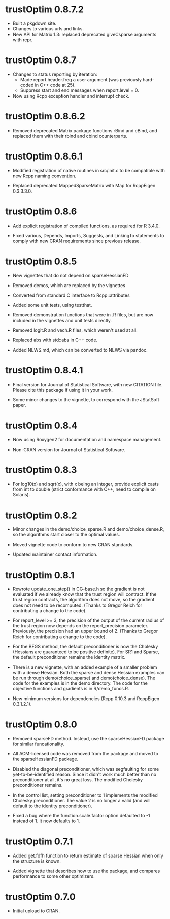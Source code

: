 
# trustOptim 0.8.7.2

- Built a pkgdown site.
- Changes to various urls and links.
- New API for Matrix 1.3: replaced deprecated giveCsparse arguments with repr.

# trustOptim 0.8.7

- Changes to status reporting by iteration:
    - Made report.header.freq a user argument (was previously hard-coded in C++ code at 25).
	- Suppress start and end messages when report.level = 0.
- Now using Rcpp exception handler and interrupt check.

# trustOptim 0.8.6.2

-   Removed deprecated Matrix package functions rBind and cBind, and
    replaced them with their rbind and cbind counterparts.

# trustOptim 0.8.6.1

- Modified registration of native routines in src/init.c to be
   compatible with new Rcpp naming convention.

- Replaced deprecated MappedSparseMatrix with Map<SparseMatrix>  for RcppEigen 0.3.3.3.0.

# trustOptim 0.8.6

- Add explicit registration of compiled functions, as required for R 3.4.0.

- Fixed various, Depends, Imports, Suggests, and LinkingTo statements to comply with new CRAN requirements since previous release.

# trustOptim 0.8.5

-  New vignettes that do not depend on sparseHessianFD

-  Removed demos, which are replaced by the vignettes

-  Converted from standard C interface to Rcpp::attributes

-  Added some unit tests, using testthat.

-  Removed demonstration functions that were in .R files, but are now included in the vignettes and unit tests directly.

-  Removed logit.R and vech.R files, which weren't used at all.

-  Replaced abs with std::abs in C++ code.

-  Added NEWS.md, which can be converted to NEWS via pandoc.

# trustOptim 0.8.4.1

-  Final version for Journal of Statistical Software, with new CITATION file.  Please cite this package if using it in your work.

-  Some minor changes to the vignette, to correspond with the JStatSoft paper.

# trustOptim 0.8.4

-  Now using Roxygen2 for documentation and namespace management.

-  Non-CRAN version for Journal of Statistical Software.


# trustOptim 0.8.3

-  For log10(x) and sqrt(x), with x being an integer, provide explicit casts from int to double (strict conformance with C++, need to compile on Solaris).

# trustOptim 0.8.2

-  Minor changes in the demo/choice_sparse.R and demo/choice_dense.R, so the algorithms start closer to the optimal values.

-  Moved vignette code to conform to new CRAN standards.

-  Updated maintainer contact information.


# trustOptim 0.8.1

-  Rewrote update_one_step() in CG-base.h so the gradient is not evaluated if we already know that the trust region will contract.  If the trust region contracts, the algorithm does not move, so the gradient does not need to be recomputed. (Thanks to Gregor Reich for contributing a change to the code).

-  For report_level >= 3, the precision of the output of the current radius of the trust region now depends on the report_precision parameter.  Previously, the precision had an upper bound of 2. (Thanks to Gregor Reich for contributing a change to the code).
-  For the BFGS method, the default preconditioner is now the Cholesky (Hessians are guaranteed to be positive definite).  For SR1 and Sparse, the default preconditioner remains the identity matrix.

-  There is a new vignette, with an added example of a smaller problem with a dense Hessian.  Both the sparse and dense Hessian examples can be run through demo(choice_sparse) and demo(choice_dense).  The code for the examples is in the demo directory.  The code for the objective functions and gradients is in R/demo_funcs.R.

-  New minimum versions for dependencies (Rcpp 0.10.3 and RcppEigen 0.3.1.2.1).

# trustOptim 0.8.0

-  Removed sparseFD method. Instead, use the sparseHessianFD package for similar funcationality.

-  All ACM-licensed code was removed from the package and moved to the sparseHessianFD package.

-  Disabled the diagonal preconditioner, which was segfaulting for some yet-to-be-identified reason.  Since it didn't work much better than no preconditioner at all, it's no great loss.  The modified Cholesky preconditioner remains.

-  In the control list, setting preconditioner to 1 implements the modified Cholesky preconditioner. The value 2 is no longer a valid (and will default to the identity preconditioner).

-  Fixed a bug where the function.scale.factor option defaulted to -1 instead of 1. It now defaults to 1.


# trustOptim 0.7.1

-  Added get.fdfh function to return estimate of sparse Hessian when only the structure is known.

-  Added vignette that describes how to use the package, and compares performance to some other optimizers.


# trustOptim 0.7.0

-  Initial upload to CRAN.
